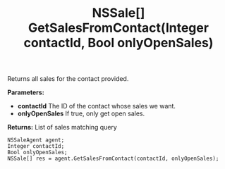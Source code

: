 ﻿---
uid: crmscript_ref_NSSaleAgent_GetSalesFromContact
title: NSSale[] GetSalesFromContact(Integer contactId, Bool onlyOpenSales)
intellisense: NSSaleAgent.GetSalesFromContact
keywords: NSSaleAgent, GetSalesFromContact
so.topic: reference
---

Returns all sales for the contact provided.

**Parameters:**
 - **contactId** The ID of the contact whose sales we want.
 - **onlyOpenSales** If true, only get open sales.

**Returns:** List of sales matching query

```crmscript
NSSaleAgent agent;
Integer contactId;
Bool onlyOpenSales;
NSSale[] res = agent.GetSalesFromContact(contactId, onlyOpenSales);
```

